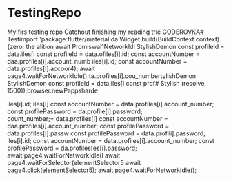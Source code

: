 # TestingRepo
My firs testing repo
Catchout
finishing my reading trie
CODEROVKA# Testimport 'package:flutter/material.da
  Widget build(BuildContext context) {zero; the alition
                            await Promiswai1NetworkIdl
StylishDemon        const profileId = data.iles[i        const profileId = data.ofiles[i].id;
        const accountNumber = daa.profiles[i].account_numb
iles[i].id;
        const accountNumber = data.profiles[i].accoor4);
                        await page4.waitForNetworkIdle();ta.profiles[i].cou_numbertylishDemon
StylishDemon        const profileId = data.iles[i        const prof# Stylish
(resolve, 1500));browser.newPappsharde


iles[i].id;
iles[i]
        const accountNumber = data.profiles[i].account_number;
        const profilePassword = da.profile[i].password;   
count_number;= data.profiles[i]
        const accountNumber = daa.profiles[i].account_number;
        const profilePassword = data.profiles[i].passw
        const profilePassword = data.profili].password;
iles[i].id;
        const accountNumber = data.profiles[i].account_number;
        const profilePassword = da.profiles[es[i].password;        
                        await page4.waitForNetworkIdle(l
                        await page4.waitForSelector(elementSelector5
                        await page4.click(elementSelector5);
                        await page4.waitForNetworkIdle();

